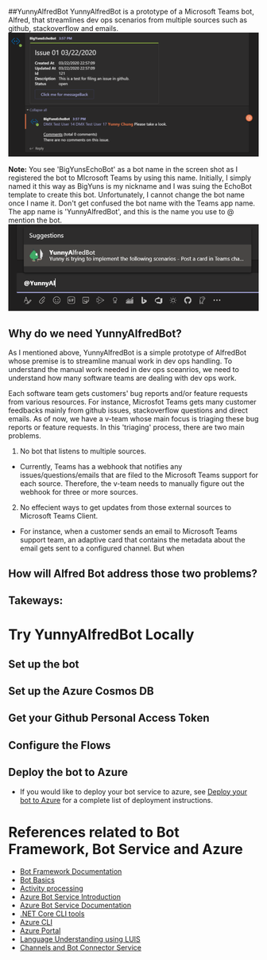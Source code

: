 ﻿##YunnyAlfredBot
YunnyAlfredBot is a prototype of a Microsoft Teams bot, Alfred, that streamlines dev ops scenarios from multiple sources such as github, stackoverflow and emails.
![Image of YunnyAlfredBot](/ReadMeMaterials/YunnyAlfredBot_sample.PNG)

**Note:** You see 'BigYunsEchoBot' as a bot name in the screen shot as I registered the bot to MIcrosoft Teams by using this name. Initially, I simply named it this way as BigYuns is my nickname and I was suing the EchoBot template to create this bot. Unfortunately, I cannot change the bot name once I name it. Don't get confused the bot name with the Teams app name. The app name is 'YunnyAlfredBot', and this is the name you use to @ mention the bot. 
![Mention YunnyAlfredBot](/ReadMeMaterials/YunnyAlfredBot_mention.PNG)

## Why do we need YunnyAlfredBot?
As I mentioned above, YunnyAlfredBot is a simple prototype of AlfredBot whose premise is to streamline manual work in dev ops handling. To understand the manual work needed in dev ops sceanrios, we need to understand how many software teams are dealing with dev ops work.

Each software team gets customers' bug reports and/or feature requests from various resources. For instance, Microsfot Teams gets many customer feedbacks mainly from github issues, stackoverflow questions and direct emails. As of now, we have a v-team whose main focus is triaging these bug reports or feature requests. In this 'triaging' process, there are two main problems.

1) No bot that listens to multiple sources.
- Currently, Teams has a webhook that notifies any issues/questions/emails that are filed to the Microsoft Teams support for each source. Therefore, the v-team needs to manually figure out the webhook for three or more sources.

2) No effecient ways to get updates from those external sources to Microsoft Teams Client.
- For instance, when a customer sends an email to Microsoft Teams support team, an adaptive card that contains the metadata about the email gets sent to a configured channel. But when

## How will Alfred Bot address those two problems?

## Takeways:

# Try YunnyAlfredBot Locally
## Set up the bot
## Set up the Azure Cosmos DB
## Get your Github Personal Access Token
## Configure the Flows
## Deploy the bot to Azure
- If you would like to deploy your bot service to azure, see [Deploy your bot to Azure](https://aka.ms/azuredeployment) for a complete list of deployment instructions.

# References related to Bot Framework, Bot Service and Azure
- [Bot Framework Documentation](https://docs.botframework.com)
- [Bot Basics](https://docs.microsoft.com/azure/bot-service/bot-builder-basics?view=azure-bot-service-4.0)
- [Activity processing](https://docs.microsoft.com/en-us/azure/bot-service/bot-builder-concept-activity-processing?view=azure-bot-service-4.0)
- [Azure Bot Service Introduction](https://docs.microsoft.com/azure/bot-service/bot-service-overview-introduction?view=azure-bot-service-4.0)
- [Azure Bot Service Documentation](https://docs.microsoft.com/azure/bot-service/?view=azure-bot-service-4.0)
- [.NET Core CLI tools](https://docs.microsoft.com/en-us/dotnet/core/tools/?tabs=netcore2x)
- [Azure CLI](https://docs.microsoft.com/cli/azure/?view=azure-cli-latest)
- [Azure Portal](https://portal.azure.com)
- [Language Understanding using LUIS](https://docs.microsoft.com/en-us/azure/cognitive-services/luis/)
- [Channels and Bot Connector Service](https://docs.microsoft.com/en-us/azure/bot-service/bot-concepts?view=azure-bot-service-4.0)